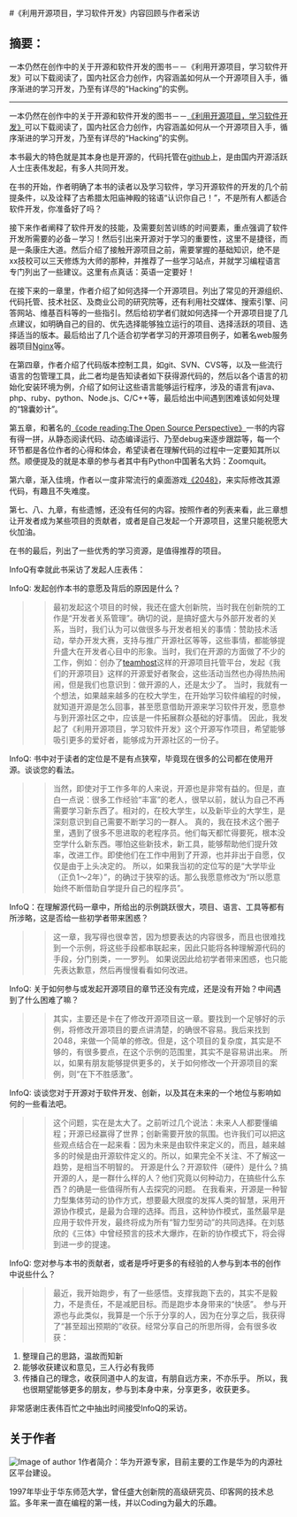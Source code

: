 #《利用开源项目，学习软件开发》内容回顾与作者采访 

## 摘要：

一本仍然在创作中的关于开源和软件开发的图书－－《利用开源项目，学习软件开发》可以下载阅读了，国内社区合力创作，内容涵盖如何从一个开源项目入手，循序渐进的学习开发，乃至有详尽的“Hacking”的实例。

--------------------------------------------------


一本仍然在创作中的关于开源和软件开发的图书－－[《利用开源项目，学习软件开发》](https://www.gitbook.com/book/teamhost/learn-coding-with-open-source/details)可以下载阅读了，国内社区合力创作，内容涵盖如何从一个开源项目入手，循序渐进的学习开发，乃至有详尽的“Hacking”的实例。

本书最大的特色就是其本身也是开源的，代码托管在[github](https://github.com/zhuangbiaowei/learn-with-open-source)上，是由国内开源活跃人士庄表伟发起，有多人共同开发。

在书的开始，作者明确了本书的读者以及学习软件，学习开源软件的开发的几个前提条件，以及诠释了古希腊太阳庙神殿的铭语“认识你自己！”，不是所有人都适合软件开发，你准备好了吗？

接下来作者阐释了软件开发的技能，及需要刻苦训练的时间要素，重点强调了软件开发所需要的必备－学习！然后引出来开源对于学习的重要性，这里不是捷径，而是一条康庄大道。然后介绍了接触开源项目之前，需要掌握的基础知识，绝不是xx技校可以三天修炼为大师的那种，并推荐了一些学习站点，并就学习编程语言专门列出了一些建议。这里有点真话：英语一定要好！

在接下来的一章里，作者介绍了如何选择一个开源项目。列出了常见的开源组织、代码托管、技术社区、及商业公司的研究院等，还有利用社交媒体、搜索引擎、问答网站、维基百科等的一些指引。然后给初学者们就如何选择一个开源项目提了几点建议，如明确自己的目的、优先选择能够独立运行的项目、选择活跃的项目、选择适当的版本。最后给出了几个适合初学者学习的开源项目例子，如著名web服务器项目[Nginx](http://nginx.org/)等。

在第四章，作者介绍了代码版本控制工具，如git、SVN、CVS等，以及一些流行语言的包管理工具，此二者均是告知读者如下获得源代码的，然后以各个语言的初始化安装环境为例，介绍了如何让这些语言能够运行程序，涉及的语言有java、php、ruby、python、Node.js、C/C++等，最后给出中间遇到困难该如何处理的“锦囊妙计”。

第五章，和著名的[《code reading:The Open Source Perspective》](http://www.spinellis.gr/codereading/)一书的内容有得一拼，从静态阅读代码、动态编译运行、乃至debug来逐步跟踪等，每一个环节都是各位作者的心得和体会，希望读者在理解代码的过程中一定要知其所以然。顺便提及的就是本章的参与者其中有Python中国著名大妈：Zoomquit。

第六章，渐入佳境，作者以一度非常流行的桌面游戏[《2048》](：https://github.com/gabrielecirulli/2048)，来实际修改其源代码，有趣且不失难度。

第七、八、九章，有些遗憾，还没有任何的内容。按照作者的列表来看，此三章想让开发者成为某些项目的贡献者，或者是自己发起一个开源项目，这里只能祝愿大伙加油。

在书的最后，列出了一些优秀的学习资源，是值得推荐的项目。

InfoQ有幸就此书采访了发起人庄表伟：


InfoQ: 发起创作本书的意愿及背后的原因是什么？

>>最初发起这个项目的时候，我还在盛大创新院，当时我在创新院的工作是“开发者关系管理”。确切的说，是搞好盛大与外部开发者的关系，当时，我们认为可以做很多与开发者相关的事情：赞助技术活动，举办开发大赛，支持与推广开源社区等等，这些事情，都能够提升盛大在开发者心目中的形象。当时，我们在开源的方面做了不少的工作，例如：创办了[teamhost](http://teamhost.org)这样的开源项目托管平台，发起《我们的开源项目》这样的开源爱好者聚会，这些活动当然也办得热热闹闹，但是我们也意识到：做开源的人，还是太少了。
当时，我就有一个想法，如果越来越多的在校大学生，在开始学习软件编程的时候，就知道开源是怎么回事，甚至愿意借助开源来学习软件开发，愿意参与到开源社区之中，应该是一件拓展群众基础的好事情。
因此，我发起了《利用开源项目，学习软件开发》这个开源写作项目，希望能够吸引更多的爱好者，能够成为开源社区的一份子。

InfoQ: 书中对于读者的定位是不是有点狭窄，毕竟现在很多的公司都在使用开源。谈谈您的看法。

>>当然，即使对于工作多年的人来说，开源也是非常有益的。但是，直白一点说：很多工作经验“丰富”的老人，很早以前，就认为自己不再需要学习新东西了。相对的，在校大学生，以及新毕业的大学生，是深刻意识到自己需要不断学习的一群人。
真的，我在技术这个圈子里，遇到了很多不思进取的老程序员。他们每天都忙得要死，根本没空学什么新东西。哪怕这些新技术，新工具，能够帮助他们提升效率，改进工作。即使他们在工作中用到了开源，也并非出于自愿，仅仅是由于上头决定的。
所以，如果我当初的定位写的是“大学毕业（正负1～2年）”，的确过于狭窄的话。那么我愿意修改为“所以愿意始终不断借助自学提升自己的程序员”。

InfoQ：在理解源代码一章中，所给出的示例跳跃很大，项目、语言、工具等都有所涉略，这是否给一些初学者带来困惑？

>>这一章，我写得也很幸苦，因为想要表达的内容很多，而且也很难找到一个示例，将这些手段都串联起来，因此只能将各种理解源代码的手段，分门别类，一一罗列。
如果说因此给初学者带来困惑，也只能先表达歉意，然后再慢慢看看如何改进。

InfoQ: 关于如何参与或发起开源项目的章节还没有完成，还是没有开始？中间遇到了什么困难了嘛？

>>其实，主要还是卡在了修改开源项目这一章。要找到一个足够好的示例，将修改开源项目的要点讲清楚，的确很不容易。我后来找到2048，来做一个简单的修改。但是，这个项目的复杂度，其实是不够的，有很多要点，在这个示例的范围里，其实不是容易讲出来。
所以，如果有朋友能够提供更多的，关于如何修改一个开源项目的案例，则“在下不胜感激”。


InfoQ: 谈谈您对于开源对于软件开发、创新，以及其在未来的一个地位与影响如何的一些看法吧。

>>这个问题，实在是太大了。之前听过几个说法：未来人人都要懂编程；开源已经赢得了世界；创新需要开放的氛围。也许我们可以把这些观点结合在一起来看：因为未来是由软件来定义的，而且，越来越多的时候是由开源软件定义的。所以，如果完全不关注、不了解这一趋势，是相当不明智的。
开源是什么？开源软件（硬件）是什么？搞开源的人，是一群什么样的人？他们究竟以何种动力，在搞些什么东西？的确是一些值得所有人去探究的问题。
在我看来，开源是一种智力型集体劳动的协作方式，想要最大限度的发挥人类的智慧，采用开源协作模式，是最为合理的选择。而且，这种协作模式，虽然最早是应用于软件开发，最终将成为所有“智力型劳动”的共同选择。在刘慈欣的《三体》中曾经预言的技术大爆炸，在新的协作模式下，将会得到进一步的提速。


InfoQ: 您对参与本书的贡献者，或者是呼吁更多的有经验的人参与到本书的创作中说些什么？

>>最近，我开始跑步，有了一些感悟。支撑我跑下去的，其实不是毅力，不是责任，不是减肥目标。而是跑步本身带来的“快感”。
参与开源也与此类似，我算是一个乐于分享的人，因为在分享之后，我获得了“甚至超出预期的”收获。经常分享自己的所思所得，会有很多收获：
1. 整理自己的思路，温故而知新
2. 能够收获建议和意见，三人行必有我师
3. 传播自己的理念，收获同道中人的友谊，有朋自远方来，不亦乐乎。
所以，我也很期望能够更多的朋友，参与到本身中来，分享更多，收获更多。

非常感谢庄表伟百忙之中抽出时间接受InfoQ的采访。

## 关于作者
![Image of author 1]()作者简介：华为开源专家，目前主要的工作是华为的内源社区平台建设。

1997年毕业于华东师范大学，曾任盛大创新院的高级研究员、印客网的技术总监。多年来一直在编程的第一线，并以Coding为最大的乐趣。

